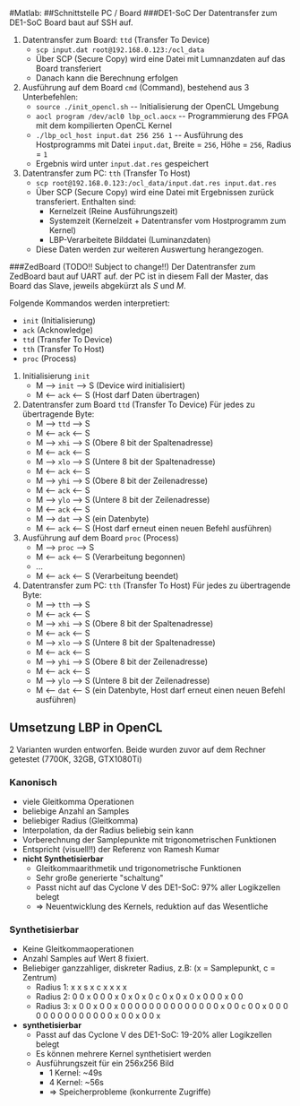 #Matlab:
##Schnittstelle PC / Board
###DE1-SoC
Der Datentransfer zum DE1-SoC Board baut auf SSH auf. 

1. Datentransfer zum Board: `ttd` (Transfer To Device)
    - `scp input.dat root@192.168.0.123:/ocl_data`
    - Über SCP (Secure Copy) wird eine Datei mit Lumnanzdaten auf das Board transferiert
    - Danach kann die Berechnung erfolgen
2. Ausführung auf dem Board `cmd` (Command), bestehend aus 3 Unterbefehlen:
    - `source ./init_opencl.sh` -- Initialisierung der OpenCL Umgebung
    - `aocl program /dev/acl0 lbp_ocl.aocx` -- Programmierung des FPGA mit dem kompilierten OpenCL Kernel
    - `./lbp_ocl_host input.dat 256 256 1` -- Ausführung des Hostprogramms mit Datei `input.dat`, Breite = `256`, Höhe = `256`, Radius = `1` 
    - Ergebnis wird unter `input.dat.res` gespeichert
3. Datentransfer zum PC: `tth` (Transfer To Host)
    - `scp root@192.168.0.123:/ocl_data/input.dat.res input.dat.res`
    - Über SCP (Secure Copy) wird eine Datei mit Ergebnissen zurück transferiert. Enthalten sind: 
        - Kernelzeit (Reine Ausführungszeit)
        - Systemzeit (Kernelzeit + Datentransfer vom Hostprogramm zum Kernel)
        - LBP-Verarbeitete Bilddatei (Luminanzdaten)
    - Diese Daten werden zur weiteren Auswertung herangezogen.

###ZedBoard (TODO!! Subject to change!!)
Der Datentransfer zum ZedBoard baut auf UART auf. 
der PC ist in diesem Fall der Master, das Board das Slave, jeweils abgekürzt als *S* und *M*.

Folgende Kommandos werden interpretiert:
- `init`    (Initialisierung)
- `ack`     (Acknowledge)
- `ttd`     (Transfer To Device)
- `tth`     (Transfer To Host)
- `proc`    (Process)

1. Initialisierung `init`
    - M --> `init` --> S (Device wird initialisiert)
    - M <-- `ack`  <-- S (Host darf Daten übertragen)
2. Datentransfer zum Board `ttd` (Transfer To Device)
    Für jedes zu übertragende Byte: 
    - M --> `ttd` --> S
    - M <-- `ack` <-- S
    - M --> `xhi` --> S (Obere 8 bit der Spaltenadresse)
    - M <-- `ack` <-- S
    - M --> `xlo` --> S (Untere 8 bit der Spaltenadresse)
    - M <-- `ack` <-- S
    - M --> `yhi` --> S (Obere 8 bit der Zeilenadresse)
    - M <-- `ack` <-- S
    - M --> `ylo` --> S (Untere 8 bit der Zeilenadresse)
    - M <-- `ack` <-- S
    - M --> `dat` --> S (ein Datenbyte)
    - M <-- `ack` <-- S (Host darf erneut einen neuen Befehl ausführen)
3. Ausführung auf dem Board `proc` (Process)
    - M --> `proc` --> S 
    - M <-- `ack` <-- S (Verarbeitung begonnen)
    - ...
    - M <-- `ack` <-- S (Verarbeitung beendet)
4. Datentransfer zum PC: `tth` (Transfer To Host)
    Für jedes zu übertragende Byte: 
    - M --> `tth` --> S
    - M <-- `ack` <-- S
    - M --> `xhi` --> S (Obere 8 bit der Spaltenadresse)
    - M <-- `ack` <-- S
    - M --> `xlo` --> S (Untere 8 bit der Spaltenadresse)
    - M <-- `ack` <-- S
    - M --> `yhi` --> S (Obere 8 bit der Zeilenadresse)
    - M <-- `ack` <-- S
    - M --> `ylo` --> S (Untere 8 bit der Zeilenadresse)
    - M <-- `dat` <-- S (ein Datenbyte, Host darf erneut einen neuen Befehl ausführen)

## Umsetzung LBP in OpenCL
2 Varianten wurden entworfen. Beide wurden zuvor auf dem Rechner getestet (7700K, 32GB, GTX1080Ti)
### Kanonisch
- viele Gleitkomma Operationen
- beliebige Anzahl an Samples
- beliebiger Radius (Gleitkomma)
- Interpolation, da der Radius beliebig sein kann
- Vorberechnung der Samplepunkte mit trigonometrischen Funktionen
- Entspricht (visuell!!) der Referenz von Ramesh Kumar
- **nicht Synthetisierbar**
    - Gleitkommaarithmetik und trigonometrische Funktionen
    - Sehr große generierte "schaltung"
    - Passt nicht auf das Cyclone V des DE1-SoC: 97% aller Logikzellen belegt
    - => Neuentwicklung des Kernels, reduktion auf das Wesentliche
### Synthetisierbar
- Keine Gleitkommaoperationen
- Anzahl Samples auf Wert 8 fixiert.
- Beliebiger ganzzahliger, diskreter Radius, z.B: (x = Samplepunkt, c = Zentrum)
    - Radius 1:
    x x s
    x c x
    x x x
    - Radius 2:
    0 0 x 0 0
    0 x 0 x 0
    x 0 c 0 x
    0 x 0 x 0 
    0 0 x 0 0 
    - Radius 3:
    x 0 0 x 0 0 x
    0 0 0 0 0 0 0
    0 0 0 0 0 0 0
    x 0 0 c 0 0 x
    0 0 0 0 0 0 0
    0 0 0 0 0 0 0
    x 0 0 x 0 0 x
- **synthetisierbar**
    - Passt auf das Cyclone V des DE1-SoC: 19-20% aller Logikzellen belegt
    - Es können mehrere Kernel synthetisiert werden
    - Ausführungszeit für ein 256x256 Bild
        - 1 Kernel: ~49s
        - 4 Kernel: ~56s
        - => Speicherprobleme (konkurrente Zugriffe)




